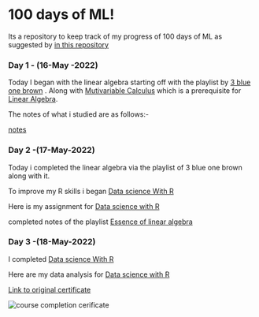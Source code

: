 
# 100 days of ML!

Its a repository to keep track of my progress of 100 days of ML
as suggested by [in this repository](https://github.com/cybot1711/Learn_Machine_Learning_in_3_Months)

### Day 1 - (16-May -2022)

Today I began with the linear algebra starting off with the playlist by [3 blue one brown](https://www.youtube.com/playlist?list=PLZHQObOWTQDPD3MizzM2xVFitgF8hE_ab)
. Along with [Mutivariable Calculus](https://ocw.mit.edu/courses/18-02-multivariable-calculus-fall-2007/video_galleries/video-lectures/) which is a prerequisite for [Linear Algebra](https://ocw.mit.edu/courses/18-06-linear-algebra-spring-2010/pages/syllabus/).

The notes of what i studied are as follows:-

[notes](https://dynalist.io/d/QGH-mc0kByi7OH3Cub6tHxlv#collapse&inline-images&theme=default)

### Day 2 -(17-May-2022)

Today i completed the linear algebra via the playlist of 3 blue one brown
along with it.

To improve my R skills i began [Data science With R](https://learning.edx.org/course/course-v1:HarvardX+PH125.1x+1T2022/home)

Here is my assignment for [Data science with R](https://github.com/pratham-saraf/Data-science-portfolio/tree/main/100%20days%20of%20ML/Day-2/)

completed notes of the playlist [Essence of linear algebra](https://dynalist.io/d/QGH-mc0kByi7OH3Cub6tHxlv#collapse&inline-images&theme=default)

### Day 3 -(18-May-2022)
I completed [Data science With R](https://learning.edx.org/course/course-v1:HarvardX+PH125.1x+1T2022/home)

Here are my data analysis for [Data science with R](https://github.com/pratham-saraf/Data-science-portfolio/tree/main/100%20days%20of%20ML/Day-3/)

[Link to original certificate](https://www.datacamp.com/statement-of-accomplishment/course/3fd80cd965b5e5e1508bc31d3df56b5e21f3a974?share=true)

![course completion cerificate](https://cdn.discordapp.com/attachments/950059669592883203/976803339658469376/unknown.png)


